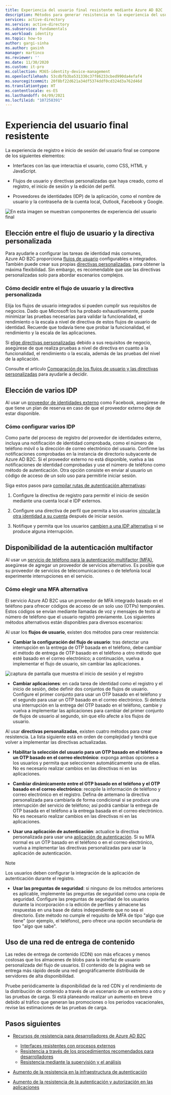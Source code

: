 ```yaml
---
title: Experiencia del usuario final resistente mediante Azure AD B2C | Microsoft Docs
description: Métodos para generar resistencia en la experiencia del usuario final mediante Azure AD B2C
services: active-directory
ms.service: active-directory
ms.subservice: fundamentals
ms.workload: identity
ms.topic: how-to
author: gargi-sinha
ms.author: gasinh
manager: martinco
ms.reviewer: ''
ms.date: 11/30/2020
ms.custom: it-pro
ms.collection: M365-identity-device-management
ms.openlocfilehash: 53cdbfb3ba531330c37f86233cbed990da4efaf4
ms.sourcegitcommit: 20f8bf22d621a34df5374ddf0cd324d3a762d46d
ms.translationtype: HT
ms.contentlocale: es-ES
ms.lasthandoff: 04/09/2021
ms.locfileid: "107258391"
---
```

# <a name="resilient-end-user-experience"></a>Experiencia del usuario final resistente

La experiencia de registro e inicio de sesión del usuario final se compone de los siguientes elementos:

- Interfaces con las que interactúa el usuario, como CSS, HTML y JavaScript.

- Flujos de usuario y directivas personalizadas que haya creado, como el registro, el inicio de sesión y la edición del perfil.

- Proveedores de identidades (IDP) de la aplicación, como el nombre de usuario y la contraseña de la cuenta local, Outlook, Facebook y Google.

![En esta imagen se muestran componentes de experiencia del usuario final](media/resilient-end-user-experiences/end-user-experience-architecture.png)

## <a name="choose-between-user-flow-and-custom-policy"></a>Elección entre el flujo de usuario y la directiva personalizada  

Para ayudarle a configurar las tareas de identidad más comunes, Azure AD B2C proporciona [flujos de usuario](../../active-directory-b2c/user-flow-overview.md) configurables e integrados. También puede crear sus propias [directivas personalizadas](../../active-directory-b2c/custom-policy-overview.md), para obtener la máxima flexibilidad. Sin embargo, es recomendable que use las directivas personalizadas solo para abordar escenarios complejos.

### <a name="how-to-decide-between-user-flow-and-custom-policy"></a>Cómo decidir entre el flujo de usuario y la directiva personalizada

Elija los flujos de usuario integrados si pueden cumplir sus requisitos de negocios. Dado que Microsoft los ha probado exhaustivamente, puede minimizar las pruebas necesarias para validar la funcionalidad, el rendimiento o la escala a nivel de directiva de estos flujos de usuario de identidad. Recuerde que todavía tiene que probar la funcionalidad, el rendimiento y la escala de las aplicaciones.

Si [elige directivas personalizadas](../../active-directory-b2c/user-flow-overview.md) debido a sus requisitos de negocio, asegúrese de que realiza pruebas a nivel de directiva en cuanto a la funcionalidad, el rendimiento o la escala, además de las pruebas del nivel de la aplicación.

Consulte el artículo [Comparación de los flujos de usuario y las directivas personalizadas](../../active-directory-b2c/user-flow-overview.md#comparing-user-flows-and-custom-policies) para ayudarle a decidir.

## <a name="choose-multiple-idps"></a>Elección de varios IDP

Al usar un [proveedor de identidades externo](../../active-directory-b2c/technical-overview.md#external-identity-providers) como Facebook, asegúrese de que tiene un plan de reserva en caso de que el proveedor externo deje de estar disponible.

### <a name="how-to-set-up-multiple-idps"></a>Cómo configurar varios IDP

Como parte del proceso de registro del proveedor de identidades externo, incluya una notificación de identidad comprobada, como el número de teléfono móvil o la dirección de correo electrónico del usuario. Confirme las notificaciones comprobadas en la instancia de directorio subyacente de Azure AD B2C. Si el proveedor externo no está disponible, vuelva a las notificaciones de identidad comprobadas y use el número de teléfono como método de autenticación. Otra opción consiste en enviar al usuario un código de acceso de un solo uso para permitirle iniciar sesión.

 Siga estos pasos para [compilar rutas de autenticación alternativas](https://github.com/azure-ad-b2c/samples/tree/master/policies/idps-filter):

 1. Configure la directiva de registro para permitir el inicio de sesión mediante una cuenta local e IDP externos.

 2. Configure una directiva de perfil que permita a los usuarios [vincular la otra identidad a su cuenta](https://github.com/Azure-Samples/active-directory-b2c-advanced-policies/tree/master/account-linking) después de iniciar sesión.

 3. Notifique y permita que los usuarios [cambien a una IDP alternativa](../../active-directory-b2c/customize-ui-with-html.md#configure-dynamic-custom-page-content-uri) si se produce alguna interrupción.

## <a name="availability-of-multi-factor-authentication"></a>Disponibilidad de la autenticación multifactor

Al usar un [servicio de teléfono para la autenticación multifactor (MFA)](../../active-directory-b2c/phone-authentication-user-flows.md), asegúrese de agregar un proveedor de servicios alternativo. Es posible que su proveedor de servicios de telecomunicaciones o de telefonía local experimente interrupciones en el servicio.

### <a name="how-to-choose-an-alternate-mfa"></a>Cómo elegir una MFA alternativa  

El servicio Azure AD B2C usa un proveedor de MFA integrado basado en el teléfono para ofrecer códigos de acceso de un solo uso (OTPs) temporales. Estos códigos se envían mediante llamadas de voz y mensajes de texto al número de teléfono que el usuario registró previamente. Los siguientes métodos alternativos están disponibles para diversos escenarios:

Al usar los **flujos de usuario**, existen dos métodos para crear resistencia:

- **Cambiar la configuración del flujo de usuario**:  tras detectar una interrupción en la entrega de OTP basada en el teléfono, debe cambiar el método de entrega de OTP basado en el teléfono a otro método que esté basado en el correo electrónico; a continuación, vuelva a implementar el flujo de usuario, sin cambiar las aplicaciones.

![captura de pantalla que muestra el inicio de sesión y el registro](media/resilient-end-user-experiences/create-sign-in.png)

- **Cambiar aplicaciones**: en cada tarea de identidad como el registro y el inicio de sesión, debe definir dos conjuntos de flujos de usuario. Configure el primer conjunto para usar un OTP basado en el teléfono y el segundo para usar un OTP basado en el correo electrónico. Si detecta una interrupción en la entrega del OTP basado en el teléfono, cambie y vuelva a implementar las aplicaciones para cambiar del primer conjunto de flujos de usuario al segundo, sin que ello afecte a los flujos de usuario.  

Al usar **directivas personalizadas**, existen cuatro métodos para crear resistencia. La lista siguiente está en orden de complejidad y tendrá que volver a implementar las directivas actualizadas.

- **Habilitar la selección del usuario para un OTP basado en el teléfono o un OTP basado en el correo electrónico**: exponga ambas opciones a los usuarios y permita que seleccionen automáticamente una de ellas. No es necesario realizar cambios en las directivas ni en las aplicaciones.

- **Cambiar dinámicamente entre el OTP basado en el teléfono y el OTP basado en el correo electrónico**:  recopile la información de teléfono y correo electrónico en el registro. Defina de antemano la directiva personalizada para cambiarla de forma condicional si se produce una interrupción del servicio de teléfono; así podrá cambiar la entrega de OTP basada en el teléfono a la entrega basada en el correo electrónico. No es necesario realizar cambios en las directivas ni en las aplicaciones.

- **Usar una aplicación de autenticación**: actualice la directiva personalizada para usar una [aplicación de autenticación](https://github.com/azure-ad-b2c/samples/tree/master/policies/custom-mfa-totp). Si su MFA normal es un OTP basado en el teléfono o en el correo electrónico, vuelva a implementar las directivas personalizadas para usar la aplicación de autenticación.

>[!Note]
>Los usuarios deben configurar la integración de la aplicación de autenticación durante el registro.

- **Usar las preguntas de seguridad**: si ninguno de los métodos anteriores es aplicable, implemente las preguntas de seguridad como una copia de seguridad. Configure las preguntas de seguridad de los usuarios durante la incorporación o la edición de perfiles y almacene las respuestas en una base de datos independiente que no sea el directorio. Este método no cumple el requisito de MFA de tipo "algo que tiene" (por ejemplo, el teléfono), pero ofrece una opción secundaria de tipo "algo que sabe".

## <a name="use-a-content-delivery-network"></a>Uso de una red de entrega de contenido

Las redes de entrega de contenido (CDN) son más eficaces y menos costosas que los almacenes de blobs para la interfaz de usuario personalizada del flujo de usuarios. El contenido de la página web se entrega más rápido desde una red geográficamente distribuida de servidores de alta disponibilidad.  

Pruebe periódicamente la disponibilidad de la red CDN y el rendimiento de la distribución de contenido a través de un escenario de un extremo a otro y las pruebas de carga. Si está planeando realizar un aumento en breve debido al tráfico que generan las promociones o los periodos vacacionales, revise las estimaciones de las pruebas de carga.
  
## <a name="next-steps"></a>Pasos siguientes

- [Recursos de resistencia para desarrolladores de Azure AD B2C](resilience-b2c.md)
  
  - [Interfaces resistentes con procesos externos](resilient-external-processes.md)
  - [Resistencia a través de los procedimientos recomendados para desarrolladores](resilience-b2c-developer-best-practices.md)
  - [Resistencia mediante la supervisión y el análisis](resilience-with-monitoring-alerting.md)
- [Aumento de la resistencia en la infraestructura de autenticación](resilience-in-infrastructure.md)
- [Aumento de la resistencia de la autenticación y autorización en las aplicaciones](resilience-app-development-overview.md)